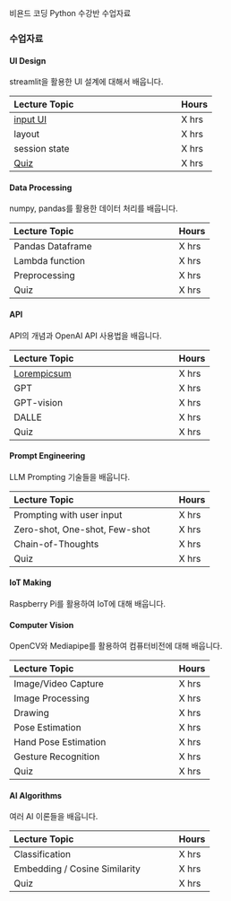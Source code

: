 비욘드 코딩 Python 수강반 수업자료

### 수업자료


#### UI Design

streamlit을 활용한 UI 설계에 대해서 배웁니다. 

| Lecture Topic &nbsp; &nbsp; &nbsp; &nbsp; &nbsp; &nbsp; &nbsp; &nbsp; &nbsp; &nbsp; &nbsp; &nbsp; &nbsp; &nbsp; &nbsp;&nbsp; &nbsp; &nbsp; &nbsp; &nbsp; &nbsp;| Hours |
|---------------------|-------|
| [input UI](./CH1-UI-Design/streamlit-basic/)| X hrs |
| layout | X hrs |
| session state | X hrs |
| [Quiz](./CH1-UI-Design/quiz/) | X hrs |

#### Data Processing

numpy, pandas를 활용한 데이터 처리를 배웁니다.

| Lecture Topic&nbsp; &nbsp; &nbsp; &nbsp; &nbsp; &nbsp; &nbsp; &nbsp; &nbsp; &nbsp; &nbsp; &nbsp; &nbsp; &nbsp; &nbsp;&nbsp; &nbsp; &nbsp; &nbsp; &nbsp; &nbsp;| Hours |
|---------------------|-------|
| Pandas Dataframe | X hrs |
| Lambda function | X hrs |
| Preprocessing | X hrs |
| Quiz | X hrs |

#### API

API의 개념과 OpenAI API 사용법을 배웁니다.

| Lecture Topic&nbsp; &nbsp; &nbsp; &nbsp; &nbsp; &nbsp; &nbsp; &nbsp; &nbsp; &nbsp; &nbsp; &nbsp; &nbsp; &nbsp; &nbsp;&nbsp; &nbsp; &nbsp; &nbsp; &nbsp; &nbsp; | Hours |
|---------------------|-------|
| [Lorempicsum](./CH3-API/api-basic/) | X hrs |
| GPT | X hrs |
| GPT-vision | X hrs |
| DALLE | X hrs |
| Quiz | X hrs |

#### Prompt Engineering

LLM Prompting 기술들을 배웁니다.

| Lecture Topic&nbsp; &nbsp; &nbsp; &nbsp; &nbsp; &nbsp; &nbsp; &nbsp; &nbsp; &nbsp; &nbsp; &nbsp; &nbsp; &nbsp; &nbsp;&nbsp; &nbsp; &nbsp; &nbsp; &nbsp; &nbsp; | Hours |
|---------------------|-------|
| Prompting with user input | X hrs |
| Zero-shot, One-shot, Few-shot | X hrs |
| Chain-of-Thoughts | X hrs |
| Quiz | X hrs |


#### IoT Making

Raspberry Pi를 활용하여 IoT에 대해 배웁니다.

#### Computer Vision

OpenCV와 Mediapipe를 활용하여 컴퓨터비전에 대해 배웁니다.

| Lecture Topic&nbsp; &nbsp; &nbsp; &nbsp; &nbsp; &nbsp; &nbsp; &nbsp; &nbsp; &nbsp; &nbsp; &nbsp; &nbsp; &nbsp; &nbsp;&nbsp; &nbsp; &nbsp; &nbsp; &nbsp; &nbsp; | Hours |
|---------------------|-------|
| Image/Video Capture | X hrs |
| Image Processing | X hrs |
| Drawing | X hrs |
| Pose Estimation | X hrs |
| Hand Pose Estimation | X hrs |
| Gesture Recognition | X hrs |
| Quiz | X hrs |

#### AI Algorithms

여러 AI 이론들을 배웁니다.

| Lecture Topic&nbsp; &nbsp; &nbsp; &nbsp; &nbsp; &nbsp; &nbsp; &nbsp; &nbsp; &nbsp; &nbsp; &nbsp; &nbsp; &nbsp; &nbsp;&nbsp; &nbsp; &nbsp; &nbsp; &nbsp; &nbsp; | Hours |
|---------------------|-------|
| Classification | X hrs |
| Embedding / Cosine Similarity | X hrs |
| Quiz | X hrs |